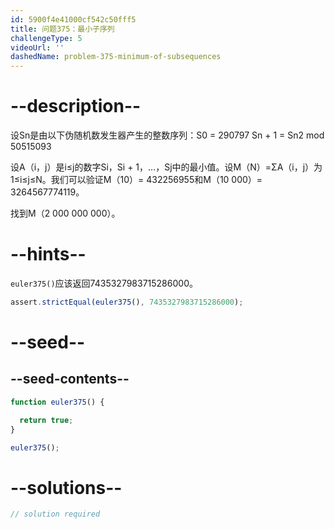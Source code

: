 ```yaml
---
id: 5900f4e41000cf542c50fff5
title: 问题375：最小子序列
challengeType: 5
videoUrl: ''
dashedName: problem-375-minimum-of-subsequences
---
```


# --description--

设Sn是由以下伪随机数发生器产生的整数序列：S0 = 290797 Sn + 1 = Sn2 mod 50515093

设A（i，j）是i≤j的数字Si，Si + 1，...，Sj中的最小值。设M（N）=ΣA（i，j）为1≤i≤j≤N。我们可以验证M（10）= 432256955和M（10 000）= 3264567774119。

找到M（2 000 000 000）。

# --hints--

`euler375()`应该返回7435327983715286000。

```js
assert.strictEqual(euler375(), 7435327983715286000);
```

# --seed--

## --seed-contents--

```js
function euler375() {

  return true;
}

euler375();
```

# --solutions--

```js
// solution required
```
